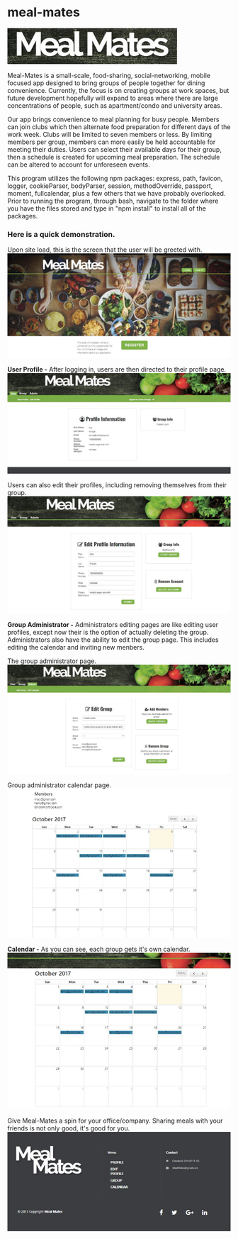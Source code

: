 # meal-mates

![Meal-Mates Logo](/imagesReadMe/mmlogo.JPG)

Meal-Mates is a small-scale, food-sharing, social-networking, mobile focused app designed to bring groups of people together for dining convenience.  Currently, the focus is on creating groups at work spaces, but future development hopefully will expand to areas where there are large concentrations of people, such as apartment/condo and university areas.

Our app brings convenience to meal planning for busy people.  Members can join clubs which then alternate food preparation for different days of the work week. Clubs will be limited to seven members or less. By limiting members per group, members can more easily be held accountable for meeting their duties. Users can select their available days for their group, then a schedule is created for upcoming meal preparation.  The schedule can be altered to account for unforeseen events. 

This program utilizes the following npm packages: express, path, favicon, logger, cookieParser, bodyParser, session, methodOverride, passport, moment, fullcalendar, plus a few others that we have probably overlooked.  Prior to running the program, through bash, navigate to the folder where you have the files stored and type in "npm install" to install all of the packages.

### Here is a quick demonstration.

Upon site load, this is the screen that the user will be greeted with.
![MM Load Page](/imagesReadMe/mm01.JPG)

__User Profile -__
After logging in, users are then directed to their profile page. ![MM Profile Page](/imagesReadMe/mm02a.JPG)


Users can also edit their profiles, including removing themselves from their group.
![MM Edit Profile Page](/imagesReadMe/mm03.JPG)


__Group Administrator -__
Administrators editing pages are like editing user profiles, except now their is the option of actually deleting the group.  Administrators also have the ability to edit the group page.  This includes editing the calendar and inviting new menbers.

The group administrator page.
![MM Group Admin Page](/imagesReadMe/mm04.JPG)  

Group administrator calendar page.
![MM Edit Calendar Page](/imagesReadMe/mm05.JPG)


__Calendar -__
As you can see, each group gets it's own calendar. ![MM Group Calendar](/imagesReadMe/mm06.JPG)


Give Meal-Mates a spin for your office/company.  Sharing meals with your friends is not only good, it's good for you.
![MM Final Image](/imagesReadMe/mm07.JPG)
